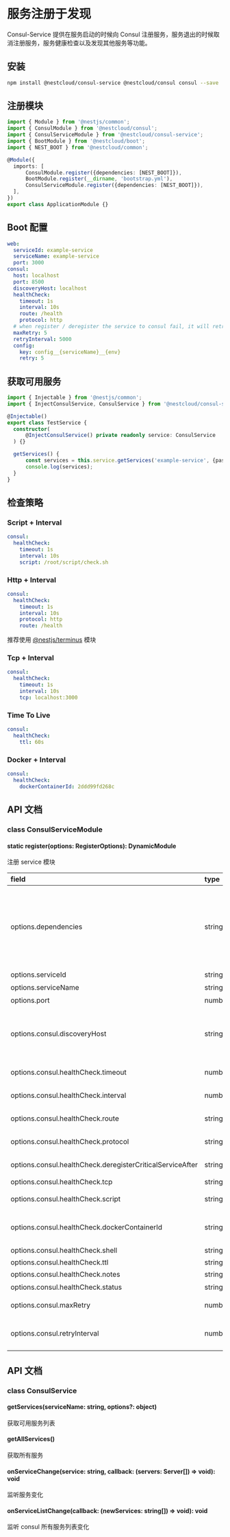 # 服务注册于发现

Consul-Service 提供在服务启动的时候向 Consul 注册服务，服务退出的时候取消注册服务，服务健康检查以及发现其他服务等功能。

## 安装

```bash
npm install @nestcloud/consul-service @nestcloud/consul consul --save
```

## 注册模块

```typescript
import { Module } from '@nestjs/common';
import { ConsulModule } from '@nestcloud/consul';
import { ConsulServiceModule } from '@nestcloud/consul-service';
import { BootModule } from '@nestcloud/boot';
import { NEST_BOOT } from '@nestcloud/common';

@Module({
  imports: [
      ConsulModule.register({dependencies: [NEST_BOOT]}),
      BootModule.register(__dirname, 'bootstrap.yml'),
      ConsulServiceModule.register({dependencies: [NEST_BOOT]}),
  ],
})
export class ApplicationModule {}
```

## Boot 配置

```yaml
web: 
  serviceId: example-service
  serviceName: example-service
  port: 3000
consul:
  host: localhost
  port: 8500
  discoveryHost: localhost
  healthCheck:
    timeout: 1s
    interval: 10s
    route: /health
    protocol: http
  # when register / deregister the service to consul fail, it will retry five times.
  maxRetry: 5
  retryInterval: 5000
  config:
    key: config__{serviceName}__{env}
    retry: 5
```

## 获取可用服务

```typescript
import { Injectable } from '@nestjs/common';
import { InjectConsulService, ConsulService } from '@nestcloud/consul-service';

@Injectable()
export class TestService {
  constructor(
      @InjectConsulService() private readonly service: ConsulService
  ) {}

  getServices() {
      const services = this.service.getServices('example-service', {passing: true});
      console.log(services);
  }
}
```

## 检查策略

### Script + Interval

```yaml
consul:
  healthCheck:
    timeout: 1s
    interval: 10s
    script: /root/script/check.sh
```

### Http + Interval

```yaml
consul:
  healthCheck:
    timeout: 1s
    interval: 10s
    protocol: http
    route: /health
```

推荐使用 [@nestjs/terminus](https://github.com/nestjs/terminus) 模块

### Tcp + Interval

```yaml
consul:
  healthCheck:
    timeout: 1s
    interval: 10s
    tcp: localhost:3000
```

### Time To Live

```yaml
consul:
  healthCheck:
    ttl: 60s
```

### Docker + Interval

```yaml
consul:
  healthCheck:
    dockerContainerId: 2ddd99fd268c
```

## API 文档

### class ConsulServiceModule

#### static register\(options: RegisterOptions\): DynamicModule

注册 service 模块

| field | type | description |
| :--- | :--- | :--- |
| options.dependencies | string\[\] | 如果 dependencies 设置为 \[NEST\_BOOT\]，则通过 @nestcloud/boot 模块获取配置，无需配置已下参数 |
| options.serviceId | string | 服务 ID |
| options.serviceName | string | 服务名称 |
| options.port | number | 服务端口号 |
| options.consul.discoveryHost | string | 服务对外提供服务的IP，如果服务器有多块网卡则需要手动指定，否则不需要 |
| options.consul.healthCheck.timeout | number | 服务健康检查超时时间，默认1s |
| options.consul.healthCheck.interval | number | 服务健康检查心跳时间，默认10s |
| options.consul.healthCheck.route | string | 健康检查 URL，默认 /health |
| options.consul.healthCheck.protocol | string | 健康检查 URL 协议，默认 http |
| options.consul.healthCheck.deregisterCriticalServiceAfter | string | 在指定时间之后移除不健康服务 |
| options.consul.healthCheck.tcp | string | host:port |
| options.consul.healthCheck.script | string | 执行脚本进行健康检查 |
| options.consul.healthCheck.dockerContainerId | string | 根据 docker container id 进行健健康检查 |
| options.consul.healthCheck.shell | string | 容器中脚本路径 |
| options.consul.healthCheck.ttl | string | time to live |
| options.consul.healthCheck.notes | string | check 描述 |
| options.consul.healthCheck.status | string | 服务初始状态 |
| options.consul.maxRetry | number | 服务注册或者取消注册失败重试次数 |
| options.consul.retryInterval | number | 服务注册或者取消注册额失败重试间隔 |


## API 文档

### class ConsulService

#### getServices\(serviceName: string, options?: object\)

获取可用服务列表

#### **getAllServices\(\)**

获取所有服务

#### **onServiceChange\(service: string, callback: \(servers: Server\[\]\) =&gt; void\): void**

监听服务变化

#### **onServiceListChange\(callback: \(newServices: string\[\]\) =&gt; void\): void**

监听 consul 所有服务列表变化

